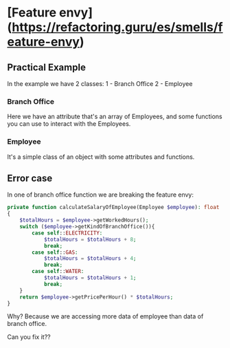 # [Feature envy] (https://refactoring.guru/es/smells/feature-envy)

## Practical Example

In the example we have 2 classes:
1 - Branch Office
2 - Employee

### Branch Office
Here we have an attribute that's an array of Employees, and some functions you can use to interact with the Employees.

### Employee
It's a simple class of an object with some attributes and functions.

## Error case
In one of branch office function we are breaking the feature envy:

```php
private function calculateSalaryOfEmployee(Employee $employee): float
{
    $totalHours = $employee->getWorkedHours();
    switch ($employee->getKindOfBranchOffice()){
        case self::ELECTRICITY:
            $totalHours = $totalHours + 8;
            break;
        case self::GAS:
            $totalHours = $totalHours + 4;
            break;
        case self::WATER:
            $totalHours = $totalHours + 1;
            break;
    }
    return $employee->getPricePerHour() * $totalHours;
}
```

Why? Because we are accessing more data of employee than data of branch office.

Can you fix it??
